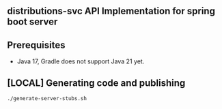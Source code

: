 distributions-svc API Implementation for spring boot server
---

Prerequisites
---

- Java 17, Gradle does not support Java 21 yet.

[LOCAL] Generating code and publishing
---
    
   
    ./generate-server-stubs.sh
    


